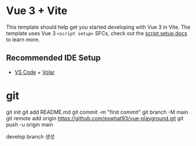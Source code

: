 # Vue 3 + Vite

This template should help get you started developing with Vue 3 in Vite. The template uses Vue 3 `<script setup>` SFCs, check out the [script setup docs](https://v3.vuejs.org/api/sfc-script-setup.html#sfc-script-setup) to learn more.

## Recommended IDE Setup

- [VS Code](https://code.visualstudio.com/) + [Volar](https://marketplace.visualstudio.com/items?itemName=Vue.volar)


# git
git init
git add README.md
git commit -m "first commit"
git branch -M main
git remote add origin https://github.com/eswhat93/vue-playground.git
git push -u origin main

develop branch 생성

